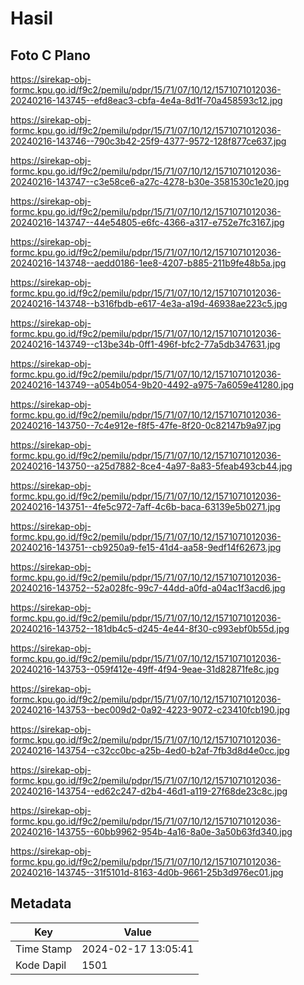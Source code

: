 # Hasil

## Foto C Plano

https://sirekap-obj-formc.kpu.go.id/f9c2/pemilu/pdpr/15/71/07/10/12/1571071012036-20240216-143745--efd8eac3-cbfa-4e4a-8d1f-70a458593c12.jpg

https://sirekap-obj-formc.kpu.go.id/f9c2/pemilu/pdpr/15/71/07/10/12/1571071012036-20240216-143746--790c3b42-25f9-4377-9572-128f877ce637.jpg

https://sirekap-obj-formc.kpu.go.id/f9c2/pemilu/pdpr/15/71/07/10/12/1571071012036-20240216-143747--c3e58ce6-a27c-4278-b30e-3581530c1e20.jpg

https://sirekap-obj-formc.kpu.go.id/f9c2/pemilu/pdpr/15/71/07/10/12/1571071012036-20240216-143747--44e54805-e6fc-4366-a317-e752e7fc3167.jpg

https://sirekap-obj-formc.kpu.go.id/f9c2/pemilu/pdpr/15/71/07/10/12/1571071012036-20240216-143748--aedd0186-1ee8-4207-b885-211b9fe48b5a.jpg

https://sirekap-obj-formc.kpu.go.id/f9c2/pemilu/pdpr/15/71/07/10/12/1571071012036-20240216-143748--b316fbdb-e617-4e3a-a19d-46938ae223c5.jpg

https://sirekap-obj-formc.kpu.go.id/f9c2/pemilu/pdpr/15/71/07/10/12/1571071012036-20240216-143749--c13be34b-0ff1-496f-bfc2-77a5db347631.jpg

https://sirekap-obj-formc.kpu.go.id/f9c2/pemilu/pdpr/15/71/07/10/12/1571071012036-20240216-143749--a054b054-9b20-4492-a975-7a6059e41280.jpg

https://sirekap-obj-formc.kpu.go.id/f9c2/pemilu/pdpr/15/71/07/10/12/1571071012036-20240216-143750--7c4e912e-f8f5-47fe-8f20-0c82147b9a97.jpg

https://sirekap-obj-formc.kpu.go.id/f9c2/pemilu/pdpr/15/71/07/10/12/1571071012036-20240216-143750--a25d7882-8ce4-4a97-8a83-5feab493cb44.jpg

https://sirekap-obj-formc.kpu.go.id/f9c2/pemilu/pdpr/15/71/07/10/12/1571071012036-20240216-143751--4fe5c972-7aff-4c6b-baca-63139e5b0271.jpg

https://sirekap-obj-formc.kpu.go.id/f9c2/pemilu/pdpr/15/71/07/10/12/1571071012036-20240216-143751--cb9250a9-fe15-41d4-aa58-9edf14f62673.jpg

https://sirekap-obj-formc.kpu.go.id/f9c2/pemilu/pdpr/15/71/07/10/12/1571071012036-20240216-143752--52a028fc-99c7-44dd-a0fd-a04ac1f3acd6.jpg

https://sirekap-obj-formc.kpu.go.id/f9c2/pemilu/pdpr/15/71/07/10/12/1571071012036-20240216-143752--181db4c5-d245-4e44-8f30-c993ebf0b55d.jpg

https://sirekap-obj-formc.kpu.go.id/f9c2/pemilu/pdpr/15/71/07/10/12/1571071012036-20240216-143753--059f412e-49ff-4f94-9eae-31d82871fe8c.jpg

https://sirekap-obj-formc.kpu.go.id/f9c2/pemilu/pdpr/15/71/07/10/12/1571071012036-20240216-143753--bec009d2-0a92-4223-9072-c23410fcb190.jpg

https://sirekap-obj-formc.kpu.go.id/f9c2/pemilu/pdpr/15/71/07/10/12/1571071012036-20240216-143754--c32cc0bc-a25b-4ed0-b2af-7fb3d8d4e0cc.jpg

https://sirekap-obj-formc.kpu.go.id/f9c2/pemilu/pdpr/15/71/07/10/12/1571071012036-20240216-143754--ed62c247-d2b4-46d1-a119-27f68de23c8c.jpg

https://sirekap-obj-formc.kpu.go.id/f9c2/pemilu/pdpr/15/71/07/10/12/1571071012036-20240216-143755--60bb9962-954b-4a16-8a0e-3a50b63fd340.jpg

https://sirekap-obj-formc.kpu.go.id/f9c2/pemilu/pdpr/15/71/07/10/12/1571071012036-20240216-143745--31f5101d-8163-4d0b-9661-25b3d976ec01.jpg


## Metadata

| Key        | Value               |
| ---------- | ------------------- |
| Time Stamp | 2024-02-17 13:05:41 |
| Kode Dapil | 1501                |



